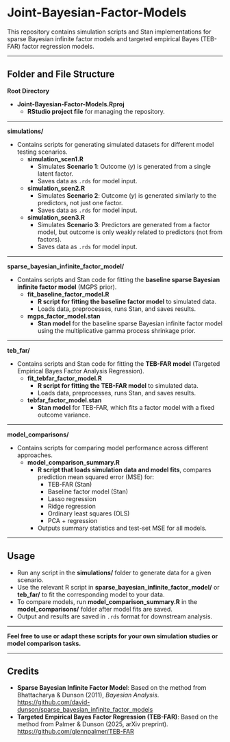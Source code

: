 # Joint-Bayesian-Factor-Models

This repository contains simulation scripts and Stan implementations for sparse Bayesian infinite factor models and targeted empirical Bayes (TEB-FAR) factor regression models.

---

## Folder and File Structure

**Root Directory**

- **Joint-Bayesian-Factor-Models.Rproj**
  - **RStudio project file** for managing the repository.

---

**simulations/**

- Contains scripts for generating simulated datasets for different model testing scenarios.
    - **simulation_scen1.R**
      - Simulates **Scenario 1**: Outcome (*y*) is generated from a single latent factor.
      - Saves data as `.rds` for model input.
    - **simulation_scen2.R**
      - Simulates **Scenario 2**: Outcome (*y*) is generated similarly to the predictors, not just one factor.
      - Saves data as `.rds` for model input.
    - **simulation_scen3.R**
      - Simulates **Scenario 3**: Predictors are generated from a factor model, but outcome is only weakly related to predictors (not from factors).
      - Saves data as `.rds` for model input.

---

**sparse_bayesian_infinite_factor_model/**

- Contains scripts and Stan code for fitting the **baseline sparse Bayesian infinite factor model** (MGPS prior).
    - **fit_baseline_factor_model.R**
      - **R script for fitting the baseline factor model** to simulated data.
      - Loads data, preprocesses, runs Stan, and saves results.
    - **mgps_factor_model.stan**
      - **Stan model** for the baseline sparse Bayesian infinite factor model using the multiplicative gamma process shrinkage prior.

---

**teb_far/**

- Contains scripts and Stan code for fitting the **TEB-FAR model** (Targeted Empirical Bayes Factor Analysis Regression).
    - **fit_tebfar_factor_model.R**
      - **R script for fitting the TEB-FAR model** to simulated data.
      - Loads data, preprocesses, runs Stan, and saves results.
    - **tebfar_factor_model.stan**
      - **Stan model** for TEB-FAR, which fits a factor model with a fixed outcome variance.

---

**model_comparisons/**

- Contains scripts for comparing model performance across different approaches.
    - **model_comparison_summary.R**
      - **R script that loads simulation data and model fits**, compares prediction mean squared error (MSE) for:
        - TEB-FAR (Stan)
        - Baseline factor model (Stan)
        - Lasso regression
        - Ridge regression
        - Ordinary least squares (OLS)
        - PCA + regression
      - Outputs summary statistics and test-set MSE for all models.

---

## Usage

- Run any script in the **simulations/** folder to generate data for a given scenario.
- Use the relevant R script in **sparse_bayesian_infinite_factor_model/** or **teb_far/** to fit the corresponding model to your data.
- To compare models, run **model_comparison_summary.R** in the **model_comparisons/** folder after model fits are saved.
- Output and results are saved in `.rds` format for downstream analysis.

---

**Feel free to use or adapt these scripts for your own simulation studies or model comparison tasks.**

---

## Credits

- **Sparse Bayesian Infinite Factor Model**: Based on the method from Bhattacharya & Dunson (2011), *Bayesian Analysis*. https://github.com/david-dunson/sparse_bayesian_infinite_factor_models
- **Targeted Empirical Bayes Factor Regression (TEB-FAR)**: Based on the method from Palmer & Dunson (2025, arXiv preprint). https://github.com/glennpalmer/TEB-FAR
